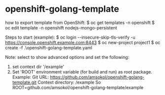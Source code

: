 # openshift-golang-template

how to export template from OpenShift:
$ oc get templates -n openshift
$ oc edit template -n openshift nodejs-mongo-persistent

Steps to start (example):
$ oc login --insecure-skip-tls-verify -u <username> https://console.openshift.example.com:8443
$ oc new-project project1
$ oc create -f .\openshift-golang-template.yaml

Note: select to show advanced options and set the following:
1) set context dir '/example'
2) Set 'ROOT' environment variable (for build and run) as root package. Example:
   Git URL: https://github.com/amsokol/openshift-golang-template.git
   Context directory: /example
   So ROOT=github.com/amsokol/openshift-golang-template/example
